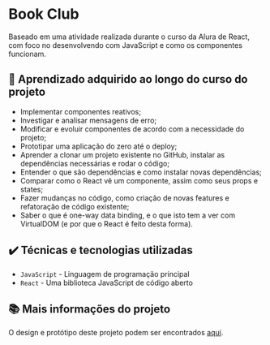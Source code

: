 # Book Club

Baseado em uma atividade realizada durante o curso da Alura de React, com foco no desenvolvendo com JavaScript e como os componentes funcionam.

## 🔨 Aprendizado adquirido ao longo do curso do projeto

- Implementar componentes reativos;
- Investigar e analisar mensagens de erro;
- Modificar e evoluir componentes de acordo com a necessidade do projeto;
- Prototipar uma aplicação do zero até o deploy;
- Aprender a clonar um projeto existente no GitHub, instalar as dependências necessárias e rodar o código;
- Entender o que são dependências e como instalar novas dependências;
- Comparar como o React vê um componente, assim como seus props e states;
- Fazer mudanças no código, como criação de novas features e refatoração de código existente;
- Saber o que é one-way data binding, e o que isto tem a ver com VirtualDOM (e por que o React é feito desta forma).

## ✔️ Técnicas e tecnologias utilizadas

- `JavaScript` - Linguagem de programação principal
- `React` - Uma biblioteca JavaScript de código aberto

## 📚 Mais informações do projeto

O design e protótipo deste projeto podem ser encontrados [aqui](https://book-club-peach.vercel.app).
